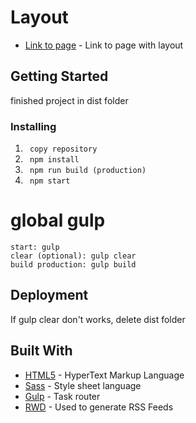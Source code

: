 # Layout

* [Link to page](http://tobi1512.ayz.pl) - Link to page with layout

## Getting Started

finished project in dist folder

### Installing

1. ` copy repository`
2. ` npm install`
3. ` npm run build (production)`
4. ` npm start`

# global gulp

```
start: gulp
clear (optional): gulp clear
build production: gulp build

```

## Deployment

If gulp clear don't works, delete dist folder

## Built With

* [HTML5](https://developer.mozilla.org/en-US/docs/Web/HTML) - HyperText Markup Language
* [Sass](https://sass-lang.com) - Style sheet language
* [Gulp](https://gulpjs.com) - Task router
* [RWD](https://rometools.github.io/rome/) - Used to generate RSS Feeds
